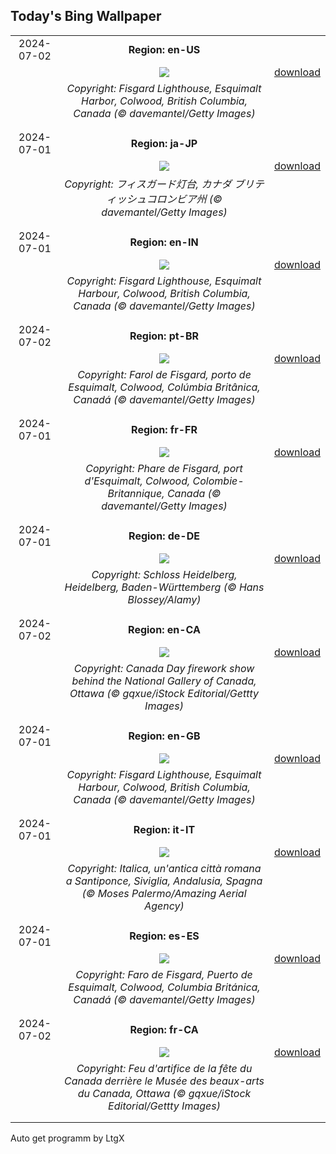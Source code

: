## Today's Bing Wallpaper
|      |      |      |
| :----: | :----: | :----: |
|2024-07-02|**Region: en-US**||
||![](https://www.bing.com/th?id=OHR.FisgardLighthouse_EN-US3880792118_UHD.jpg&pid=hp&w=1152&h=648&rs=1&c=4)| [download](https://www.bing.com/th?id=OHR.FisgardLighthouse_EN-US3880792118_UHD.jpg)|
||*Copyright: Fisgard Lighthouse, Esquimalt Harbor, Colwood, British Columbia, Canada (© davemantel/Getty Images)*
||
|||
|2024-07-01|**Region: ja-JP**||
||![](https://www.bing.com/th?id=OHR.FisgardLighthouse_JA-JP9618708130_UHD.jpg&pid=hp&w=1152&h=648&rs=1&c=4)| [download](https://www.bing.com/th?id=OHR.FisgardLighthouse_JA-JP9618708130_UHD.jpg)|
||*Copyright: フィスガード灯台, カナダ ブリティッシュコロンビア州 (© davemantel/Getty Images)*
||
|||
|2024-07-01|**Region: en-IN**||
||![](https://www.bing.com/th?id=OHR.FisgardLighthouse_EN-IN6359811191_UHD.jpg&pid=hp&w=1152&h=648&rs=1&c=4)| [download](https://www.bing.com/th?id=OHR.FisgardLighthouse_EN-IN6359811191_UHD.jpg)|
||*Copyright: Fisgard Lighthouse, Esquimalt Harbour, Colwood, British Columbia, Canada (© davemantel/Getty Images)*
||
|||
|2024-07-02|**Region: pt-BR**||
||![](https://www.bing.com/th?id=OHR.FisgardLighthouse_PT-BR7039409660_UHD.jpg&pid=hp&w=1152&h=648&rs=1&c=4)| [download](https://www.bing.com/th?id=OHR.FisgardLighthouse_PT-BR7039409660_UHD.jpg)|
||*Copyright: Farol de Fisgard, porto de Esquimalt, Colwood, Colúmbia Britânica, Canadá (© davemantel/Getty Images)*
||
|||
|2024-07-01|**Region: fr-FR**||
||![](https://www.bing.com/th?id=OHR.FisgardLighthouse_FR-FR7596685906_UHD.jpg&pid=hp&w=1152&h=648&rs=1&c=4)| [download](https://www.bing.com/th?id=OHR.FisgardLighthouse_FR-FR7596685906_UHD.jpg)|
||*Copyright: Phare de Fisgard, port d'Esquimalt, Colwood, Colombie-Britannique, Canada (© davemantel/Getty Images)*
||
|||
|2024-07-01|**Region: de-DE**||
||![](https://www.bing.com/th?id=OHR.HeidelbergCastle_DE-DE7111251205_UHD.jpg&pid=hp&w=1152&h=648&rs=1&c=4)| [download](https://www.bing.com/th?id=OHR.HeidelbergCastle_DE-DE7111251205_UHD.jpg)|
||*Copyright: Schloss Heidelberg, Heidelberg, Baden-Württemberg (© Hans Blossey/Alamy)*
||
|||
|2024-07-02|**Region: en-CA**||
||![](https://www.bing.com/th?id=OHR.CanadaDayOttawa_EN-CA8916971167_UHD.jpg&pid=hp&w=1152&h=648&rs=1&c=4)| [download](https://www.bing.com/th?id=OHR.CanadaDayOttawa_EN-CA8916971167_UHD.jpg)|
||*Copyright: Canada Day firework show behind the National Gallery of Canada, Ottawa (© gqxue/iStock Editorial/Gettty Images)*
||
|||
|2024-07-01|**Region: en-GB**||
||![](https://www.bing.com/th?id=OHR.FisgardLighthouse_EN-GB4370736522_UHD.jpg&pid=hp&w=1152&h=648&rs=1&c=4)| [download](https://www.bing.com/th?id=OHR.FisgardLighthouse_EN-GB4370736522_UHD.jpg)|
||*Copyright: Fisgard Lighthouse, Esquimalt Harbour, Colwood, British Columbia, Canada (© davemantel/Getty Images)*
||
|||
|2024-07-01|**Region: it-IT**||
||![](https://www.bing.com/th?id=OHR.ItalicaRuins_IT-IT3637207546_UHD.jpg&pid=hp&w=1152&h=648&rs=1&c=4)| [download](https://www.bing.com/th?id=OHR.ItalicaRuins_IT-IT3637207546_UHD.jpg)|
||*Copyright: Italica, un'antica città romana a Santiponce, Siviglia, Andalusia, Spagna (© Moses Palermo/Amazing Aerial Agency)*
||
|||
|2024-07-01|**Region: es-ES**||
||![](https://www.bing.com/th?id=OHR.FisgardLighthouse_ES-ES6235120426_UHD.jpg&pid=hp&w=1152&h=648&rs=1&c=4)| [download](https://www.bing.com/th?id=OHR.FisgardLighthouse_ES-ES6235120426_UHD.jpg)|
||*Copyright: Faro de Fisgard, Puerto de Esquimalt, Colwood, Columbia Británica, Canadá (© davemantel/Getty Images)*
||
|||
|2024-07-02|**Region: fr-CA**||
||![](https://www.bing.com/th?id=OHR.CanadaDayOttawa_FR-CA8632022668_UHD.jpg&pid=hp&w=1152&h=648&rs=1&c=4)| [download](https://www.bing.com/th?id=OHR.CanadaDayOttawa_FR-CA8632022668_UHD.jpg)|
||*Copyright: Feu d'artifice de la fête du Canada derrière le Musée des beaux-arts du Canada, Ottawa (© gqxue/iStock Editorial/Gettty Images)*
||
|||

Auto get programm by LtgX
